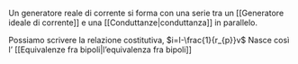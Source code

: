 Un generatore reale di corrente si forma con una serie tra un [[Generatore ideale di corrente]] e una [[Conduttanze|conduttanza]] in parallelo.

Possiamo scrivere la relazione costitutiva, $i=I-\frac{1}{r_{p}}v$
Nasce così l’ [[Equivalenze fra bipoli|l’equivalenza fra bipoli]]

